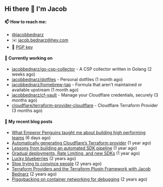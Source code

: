 ## Hi there 👋 I'm Jacob

#### 📫 How to reach me:

- [@jacobbednarz](https://twitter.com/jacobbednarz)
- ✉️ jacob.bednarz@hey.com
- 🔐 [PGP key](https://keybase.io/jacobbednarz/pgp_keys.asc)

#### 👷 Currently working on


- [jacobbednarz/go-csp-collector](https://github.com/jacobbednarz/go-csp-collector) - A CSP collector written in Golang (2 weeks ago)
- [jacobbednarz/dotfiles](https://github.com/jacobbednarz/dotfiles) - Personal dotfiles (1 month ago)
- [jacobbednarz/homebrew-tap](https://github.com/jacobbednarz/homebrew-tap) - Formula that aren&#39;t maintained or available upstream (1 month ago)
- [jacobbednarz/cf-vault](https://github.com/jacobbednarz/cf-vault) - Manage your Cloudflare credentials, securely (3 months ago)
- [cloudflare/terraform-provider-cloudflare](https://github.com/cloudflare/terraform-provider-cloudflare) - Cloudflare Terraform Provider (3 months ago)

#### 📜 My recent blog posts


- [What Emperor Penguins taught me about building high performing teams](https://jacobbednarz.com/what-emperor-penguins-taught-me-about-building-high-performing-teams) (6 days ago)
- [Automatically generating Cloudflare’s Terraform provider](https://jacobbednarz.com/automatically-generating-cloudflare-s-terraform-provider) (1 year ago)
- [Lessons from building an automated SDK pipeline](https://jacobbednarz.com/lessons-from-building-an-automated-sdk-pipeline) (1 year ago)
- [Gradual deployments, Rate Limiting, and new SDKs](https://jacobbednarz.com/new-tools-for-production-safety-gradual-deployments-and-new-sdks) (1 year ago)
- [Lucky blueberries](https://jacobbednarz.com/lucky-blueberries) (2 years ago)
- [Stop trying to convince people](https://jacobbednarz.com/stop-trying-to-convince-people) (2 years ago)
- [Terraform Providers and the Terraform Plugin Framework with Jacob Bednarz](https://jacobbednarz.com/terraform-providers-and-the-terraform-plugin-framework-with-jacob-bednarz) (2 years ago)
- [Piggybacking on container networking for debugging](https://jacobbednarz.com/piggybacking-on-container-networking-for-debugging) (2 years ago)
